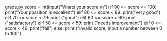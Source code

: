 grade.py
score = int(input("Whats your score \n"))
if 90 <= score <= 100:
   print("Your possition is excellent")
elif 80 <= score < 89:
   print("very good")
elif 70 <= score < 79:
   print ("good")
elif 60 <= score < 69:
   print ("satisfactory")
elif 50 <= score < 59:
   print ("needs improvement")
elif 0 <= score < 49:
   print("fail")
else:
   print ("invalid score, input a number between 0 to 100")
